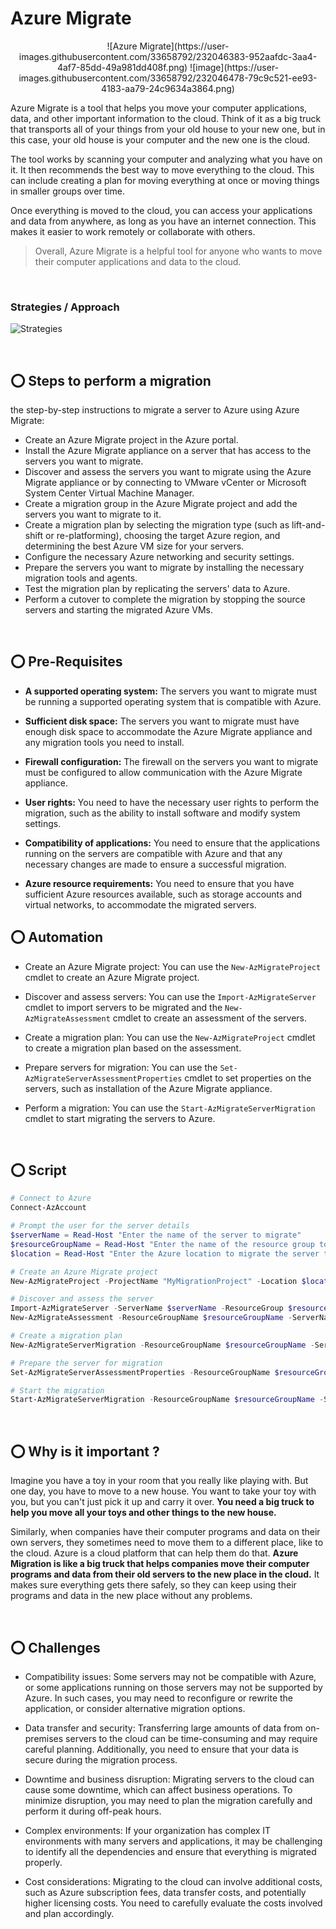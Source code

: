 # Azure Migrate

<p align="center">
![Azure Migrate](https://user-images.githubusercontent.com/33658792/232046383-952aafdc-3aa4-4af7-85dd-49a981dd408f.png)
![image](https://user-images.githubusercontent.com/33658792/232046478-79c9c521-ee93-4183-aa79-24c9634a3864.png)
<p>

Azure Migrate is a tool that helps you move your computer applications, data, and other important information to the cloud. Think of it as a big truck that transports all of your things from your old house to your new one, but in this case, your old house is your computer and the new one is the cloud.

The tool works by scanning your computer and analyzing what you have on it. It then recommends the best way to move everything to the cloud. This can include creating a plan for moving everything at once or moving things in smaller groups over time.

Once everything is moved to the cloud, you can access your applications and data from anywhere, as long as you have an internet connection. This makes it easier to work remotely or collaborate with others.

> Overall, Azure Migrate is a helpful tool for anyone who wants to move their computer applications and data to the cloud.

<br>
 
### Strategies / Approach
![Strategies](https://user-images.githubusercontent.com/33658792/232046025-7dd568fb-6461-442f-91c6-43131e860c51.png)

<br>

## ⭕ Steps to perform a migration

the step-by-step instructions to migrate a server to Azure using Azure Migrate:

* Create an Azure Migrate project in the Azure portal.
* Install the Azure Migrate appliance on a server that has access to the servers you want to migrate.
* Discover and assess the servers you want to migrate using the Azure Migrate appliance or by connecting to VMware vCenter or Microsoft System Center Virtual Machine Manager.
* Create a migration group in the Azure Migrate project and add the servers you want to migrate to it.
* Create a migration plan by selecting the migration type (such as lift-and-shift or re-platforming), choosing the target Azure region, and determining the best Azure VM size for your servers.
* Configure the necessary Azure networking and security settings.
* Prepare the servers you want to migrate by installing the necessary migration tools and agents.
* Test the migration plan by replicating the servers' data to Azure.
* Perform a cutover to complete the migration by stopping the source servers and starting the migrated Azure VMs.

<br>

## ⭕ Pre-Requisites 

* **A supported operating system:** The servers you want to migrate must be running a supported operating system that is compatible with Azure.

* **Sufficient disk space:** The servers you want to migrate must have enough disk space to accommodate the Azure Migrate appliance and any migration tools you need to install.

* **Firewall configuration:** The firewall on the servers you want to migrate must be configured to allow communication with the Azure Migrate appliance.

* **User rights:** You need to have the necessary user rights to perform the migration, such as the ability to install software and modify system settings.

* **Compatibility of applications:** You need to ensure that the applications running on the servers are compatible with Azure and that any necessary changes are made to ensure a successful migration.

* **Azure resource requirements:** You need to ensure that you have sufficient Azure resources available, such as storage accounts and virtual networks, to accommodate the migrated servers.

## ⭕ Automation 

* Create an Azure Migrate project: You can use the `New-AzMigrateProject` cmdlet to create an Azure Migrate project.

* Discover and assess servers: You can use the `Import-AzMigrateServer` cmdlet to import servers to be migrated and the `New-AzMigrateAssessment` cmdlet to create an assessment of the servers.

* Create a migration plan: You can use the `New-AzMigrateProject` cmdlet to create a migration plan based on the assessment.

* Prepare servers for migration: You can use the `Set-AzMigrateServerAssessmentProperties` cmdlet to set properties on the servers, such as installation of the Azure Migrate appliance.

* Perform a migration: You can use the `Start-AzMigrateServerMigration` cmdlet to start migrating the servers to Azure.

<br>

## ⭕ Script

```ps1
# Connect to Azure
Connect-AzAccount

# Prompt the user for the server details
$serverName = Read-Host "Enter the name of the server to migrate"
$resourceGroupName = Read-Host "Enter the name of the resource group to migrate the server to"
$location = Read-Host "Enter the Azure location to migrate the server to (e.g. eastus)"

# Create an Azure Migrate project
New-AzMigrateProject -ProjectName "MyMigrationProject" -Location $location

# Discover and assess the server
Import-AzMigrateServer -ServerName $serverName -ResourceGroup $resourceGroupName -IPAddress "10.0.0.1" -VMware -VMwareCredential $creds
New-AzMigrateAssessment -ResourceGroupName $resourceGroupName -ServerName $serverName

# Create a migration plan
New-AzMigrateServerMigration -ResourceGroupName $resourceGroupName -ServerName $serverName -TargetLocation $location -VMSize Standard_D2s_v3

# Prepare the server for migration
Set-AzMigrateServerAssessmentProperties -ResourceGroupName $resourceGroupName -ServerName $serverName -InstallAzureTools

# Start the migration
Start-AzMigrateServerMigration -ResourceGroupName $resourceGroupName -ServerName $serverName
```

<br>

## ⭕ Why is it important ?

Imagine you have a toy in your room that you really like playing with. But one day, you have to move to a new house. You want to take your toy with you, but you can't just pick it up and carry it over. **You need a big truck to help you move all your toys and other things to the new house.**

Similarly, when companies have their computer programs and data on their own servers, they sometimes need to move them to a different place, like to the cloud. Azure is a cloud platform that can help them do that. **Azure Migration is like a big truck that helps companies move their computer programs and data from their old servers to the new place in the cloud.** It makes sure everything gets there safely, so they can keep using their programs and data in the new place without any problems.

<br>

## ⭕ Challenges

* Compatibility issues: Some servers may not be compatible with Azure, or some applications running on those servers may not be supported by Azure. In such cases, you may need to reconfigure or rewrite the application, or consider alternative migration options.

* Data transfer and security: Transferring large amounts of data from on-premises servers to the cloud can be time-consuming and may require careful planning. Additionally, you need to ensure that your data is secure during the migration process.

* Downtime and business disruption: Migrating servers to the cloud can cause some downtime, which can affect business operations. To minimize disruption, you may need to plan the migration carefully and perform it during off-peak hours.

* Complex environments: If your organization has complex IT environments with many servers and applications, it may be challenging to identify all the dependencies and ensure that everything is migrated properly.

* Cost considerations: Migrating to the cloud can involve additional costs, such as Azure subscription fees, data transfer costs, and potentially higher licensing costs. You need to carefully evaluate the costs involved and plan accordingly.
